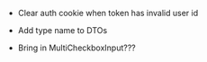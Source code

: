- Clear auth cookie when token has invalid user id
- Add type name to DTOs

- Bring in MultiCheckboxInput???
